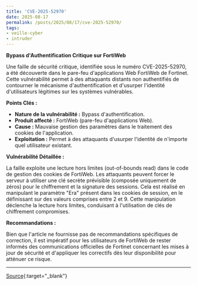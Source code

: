 ```yaml
---
title: 'CVE-2025-52970'
date: 2025-08-17
permalink: /posts/2025/08/17/cve-2025-52970/
tags:
- veille-cyber
- intruder
---
```

**Bypass d'Authentification Critique sur FortiWeb**

Une faille de sécurité critique, identifiée sous le numéro CVE-2025-52970, a été découverte dans le pare-feu d'applications Web FortiWeb de Fortinet. Cette vulnérabilité permet à des attaquants distants non authentifiés de contourner le mécanisme d'authentification et d'usurper l'identité d'utilisateurs légitimes sur les systèmes vulnérables.

**Points Clés :**

*   **Nature de la vulnérabilité :** Bypass d'authentification.
*   **Produit affecté :** FortiWeb (pare-feu d'applications Web).
*   **Cause :** Mauvaise gestion des paramètres dans le traitement des cookies de l'application.
*   **Exploitation :** Permet à des attaquants d'usurper l'identité de n'importe quel utilisateur existant.

**Vulnérabilité Détaillée :**

La faille exploite une lecture hors limites (out-of-bounds read) dans le code de gestion des cookies de FortiWeb. Les attaquants peuvent forcer le serveur à utiliser une clé secrète prévisible (composée uniquement de zéros) pour le chiffrement et la signature des sessions. Cela est réalisé en manipulant le paramètre "Era" présent dans les cookies de session, en le définissant sur des valeurs comprises entre 2 et 9. Cette manipulation déclenche la lecture hors limites, conduisant à l'utilisation de clés de chiffrement compromises.

**Recommandations :**

Bien que l'article ne fournisse pas de recommandations spécifiques de correction, il est impératif pour les utilisateurs de FortiWeb de rester informés des communications officielles de Fortinet concernant les mises à jour de sécurité et d'appliquer les correctifs dès leur disponibilité pour atténuer ce risque.

---
[Source](https://cvemon.intruder.io/cves/CVE-2025-52970){:target="_blank"}
